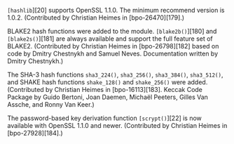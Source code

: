 `[hashlib`][20] supports OpenSSL 1.1.0. The minimum recommend version is 1.0.2. (Contributed by Christian Heimes in [bpo-26470][179].)

BLAKE2 hash functions were added to the module. `[blake2b()`][180] and `[blake2s()`][181] are always available and support the full feature set of BLAKE2. (Contributed by Christian Heimes in [bpo-26798][182] based on code by Dmitry Chestnykh and Samuel Neves. Documentation written by Dmitry Chestnykh.)

The SHA-3 hash functions `sha3_224()`, `sha3_256()`, `sha3_384()`, `sha3_512()`, and SHAKE hash functions `shake_128()` and `shake_256()` were added. (Contributed by Christian Heimes in [bpo-16113][183]. Keccak Code Package by Guido Bertoni, Joan Daemen, Michaël Peeters, Gilles Van Assche, and Ronny Van Keer.)

The password-based key derivation function `[scrypt()`][22] is now available with OpenSSL 1.1.0 and newer. (Contributed by Christian Heimes in [bpo-27928][184].)
